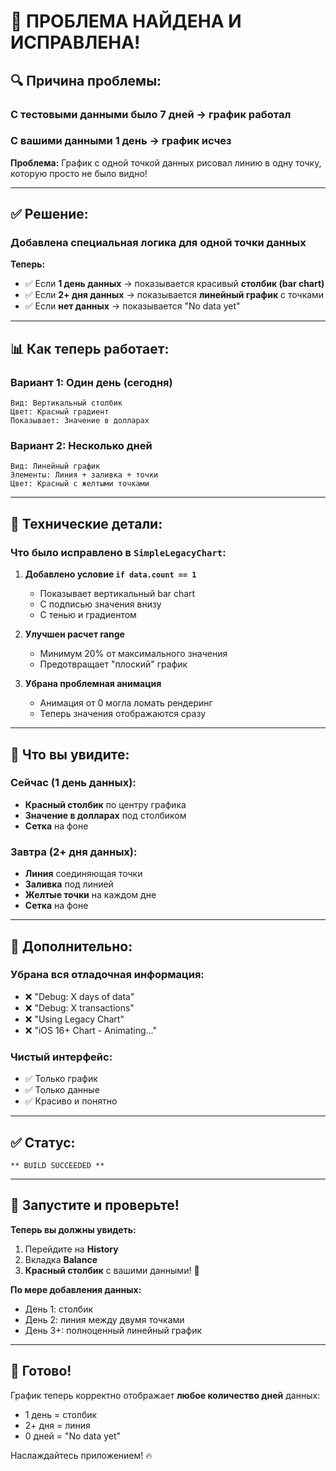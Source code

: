 # 🎉 ПРОБЛЕМА НАЙДЕНА И ИСПРАВЛЕНА!

## 🔍 Причина проблемы:

### **С тестовыми данными было 7 дней → график работал**
### **С вашими данными 1 день → график исчез**

**Проблема:** График с одной точкой данных рисовал линию в одну точку, которую просто не было видно!

---

## ✅ Решение:

### Добавлена специальная логика для одной точки данных

**Теперь:**
- ✅ Если **1 день данных** → показывается красивый **столбик (bar chart)**
- ✅ Если **2+ дня данных** → показывается **линейный график** с точками
- ✅ Если **нет данных** → показывается "No data yet"

---

## 📊 Как теперь работает:

### Вариант 1: Один день (сегодня)
```
Вид: Вертикальный столбик
Цвет: Красный градиент
Показывает: Значение в долларах
```

### Вариант 2: Несколько дней
```
Вид: Линейный график
Элементы: Линия + заливка + точки
Цвет: Красный с желтыми точками
```

---

## 🎯 Технические детали:

### Что было исправлено в `SimpleLegacyChart`:

1. **Добавлено условие `if data.count == 1`**
   - Показывает вертикальный bar chart
   - С подписью значения внизу
   - С тенью и градиентом

2. **Улучшен расчет range**
   - Минимум 20% от максимального значения
   - Предотвращает "плоский" график

3. **Убрана проблемная анимация**
   - Анимация от 0 могла ломать рендеринг
   - Теперь значения отображаются сразу

---

## 🧪 Что вы увидите:

### Сейчас (1 день данных):
- **Красный столбик** по центру графика
- **Значение в долларах** под столбиком
- **Сетка** на фоне

### Завтра (2+ дня данных):
- **Линия** соединяющая точки
- **Заливка** под линией
- **Желтые точки** на каждом дне
- **Сетка** на фоне

---

## 📝 Дополнительно:

### Убрана вся отладочная информация:
- ❌ "Debug: X days of data"
- ❌ "Debug: X transactions"
- ❌ "Using Legacy Chart"
- ❌ "iOS 16+ Chart - Animating..."

### Чистый интерфейс:
- ✅ Только график
- ✅ Только данные
- ✅ Красиво и понятно

---

## ✅ Статус:

```
** BUILD SUCCEEDED **
```

---

## 🚀 Запустите и проверьте!

**Теперь вы должны увидеть:**

1. Перейдите на **History**
2. Вкладка **Balance**
3. **Красный столбик** с вашими данными! 🎨

**По мере добавления данных:**
- День 1: столбик
- День 2: линия между двумя точками
- День 3+: полноценный линейный график

---

## 🎉 Готово!

График теперь корректно отображает **любое количество дней** данных:
- 1 день = столбик
- 2+ дня = линия
- 0 дней = "No data yet"

Наслаждайтесь приложением! 🔥

